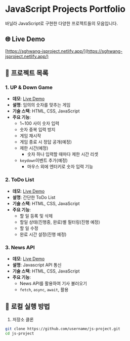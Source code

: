 # JavaScript Projects Portfolio <br>

바닐라 JavaScript로 구현한 다양한 프로젝트들의 모음입니다.

## 🌐 Live Demo

[https://sghwang-jsproject.netlify.app/](https://sghwang-jsproject.netlify.app/)

## 📁 프로젝트 목록

### 1. UP & Down Game

- **데모**: [Live Demo](https://sghwang-jsproject.netlify.app/js-updown-game/)
- **설명**: 임의의 숫자를 맞추는 게임
- **기술 스택**: HTML, CSS, JavaScript
- **주요 기능**:
  - 1~100 사이 숫자 입력
  - 숫자 중복 입력 방지
  - 게임 재시작
  - 게임 종료 시 정답 공개(예정)
  - 제한 시간(예정)
    - 숫자 하나 입력할 때마다 제한 시간 리셋
  - `keydown`이벤트 추가(예정)
    - 마우스 외에 엔터키로 숫자 입력 기능

### 2. ToDo List

- **데모**: [Live Demo](https://sghwang-jsproject.netlify.app/js-todo-list/)
- **설명**: 간단한 ToDo List
- **기술 스택**: HTML, CSS, JavaScript
- **주요 기능**:
  - 할 일 등록 및 삭제
  - 할일 상태(진행중, 완료)별 필터링(진행 예정)
  - 할 일 수정
  - 완료 시간 설정(진행 예정)

### 3. News API

- **데모**: [Live Demo](https://sghwang-jsproject.netlify.app/js-news-api/)
- **설명**: Javascript API 통신
- **기술 스택**: HTML, CSS, JavaScript
- **주요 기능**:
  - News API를 활용하여 기사 불러오기
  - `fetch`, `async`, `await`, 활용

## 🚀 로컬 실행 방법

1. 저장소 클론

```bash
git clone https://github.com/username/js-project.git
cd js-project
```
